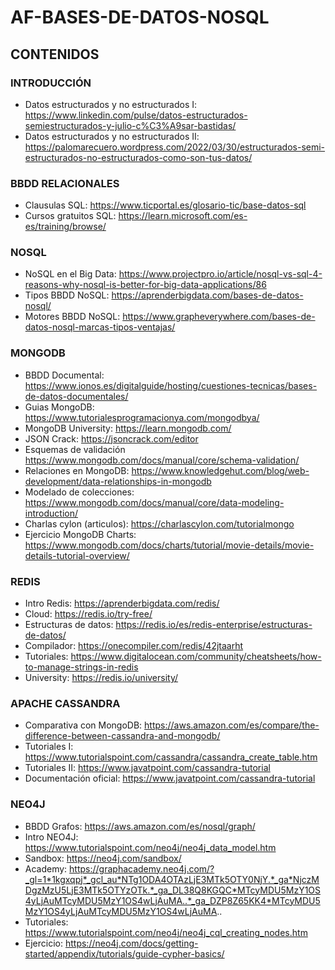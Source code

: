 # AF-BASES-DE-DATOS-NOSQL

## CONTENIDOS 


### INTRODUCCIÓN

- Datos estructurados y no estructurados I: https://www.linkedin.com/pulse/datos-estructurados-semiestructurados-y-julio-c%C3%A9sar-bastidas/
- Datos estructurados y no estructurados II: https://palomarecuero.wordpress.com/2022/03/30/estructurados-semi-estructurados-no-estructurados-como-son-tus-datos/

### BBDD RELACIONALES

- Clausulas SQL: https://www.ticportal.es/glosario-tic/base-datos-sql
- Cursos gratuitos SQL: https://learn.microsoft.com/es-es/training/browse/

### NOSQL

- NoSQL en el Big Data: https://www.projectpro.io/article/nosql-vs-sql-4-reasons-why-nosql-is-better-for-big-data-applications/86
- Tipos BBDD NoSQL: https://aprenderbigdata.com/bases-de-datos-nosql/
- Motores BBDD NoSQL: https://www.grapheverywhere.com/bases-de-datos-nosql-marcas-tipos-ventajas/

### MONGODB

- BBDD Documental: https://www.ionos.es/digitalguide/hosting/cuestiones-tecnicas/bases-de-datos-documentales/
- Guias MongoDB: https://www.tutorialesprogramacionya.com/mongodbya/
- MongoDB University: https://learn.mongodb.com/
- JSON Crack: https://jsoncrack.com/editor
- Esquemas de validación https://www.mongodb.com/docs/manual/core/schema-validation/
- Relaciones en MongoDB: https://www.knowledgehut.com/blog/web-development/data-relationships-in-mongodb
- Modelado de colecciones: https://www.mongodb.com/docs/manual/core/data-modeling-introduction/
- Charlas cylon (articulos): https://charlascylon.com/tutorialmongo
- Ejercicio MongoDB Charts: https://www.mongodb.com/docs/charts/tutorial/movie-details/movie-details-tutorial-overview/

### REDIS

- Intro Redis: https://aprenderbigdata.com/redis/
- Cloud: https://redis.io/try-free/
- Estructuras de datos: https://redis.io/es/redis-enterprise/estructuras-de-datos/
- Compilador: https://onecompiler.com/redis/42jtaarht
- Tutoriales: https://www.digitalocean.com/community/cheatsheets/how-to-manage-strings-in-redis
- University: https://redis.io/university/


### APACHE CASSANDRA

- Comparativa con MongoDB: https://aws.amazon.com/es/compare/the-difference-between-cassandra-and-mongodb/
- Tutoriales I: https://www.tutorialspoint.com/cassandra/cassandra_create_table.htm
- Tutoriales II: https://www.javatpoint.com/cassandra-tutorial
- Documentación oficial: https://www.javatpoint.com/cassandra-tutorial

### NEO4J

- BBDD Grafos: https://aws.amazon.com/es/nosql/graph/
- Intro NEO4J: https://www.tutorialspoint.com/neo4j/neo4j_data_model.htm
- Sandbox: https://neo4j.com/sandbox/
- Academy: https://graphacademy.neo4j.com/?_gl=1*1kgxqpj*_gcl_au*NTg1ODA4OTAzLjE3MTk5OTY0NjY.*_ga*NjczMDgzMzU5LjE3MTk5OTYzOTk.*_ga_DL38Q8KGQC*MTcyMDU5MzY1OS4yLjAuMTcyMDU5MzY1OS4wLjAuMA..*_ga_DZP8Z65KK4*MTcyMDU5MzY1OS4yLjAuMTcyMDU5MzY1OS4wLjAuMA..
- Tutoriales: https://www.tutorialspoint.com/neo4j/neo4j_cql_creating_nodes.htm
- Ejercicio: https://neo4j.com/docs/getting-started/appendix/tutorials/guide-cypher-basics/

